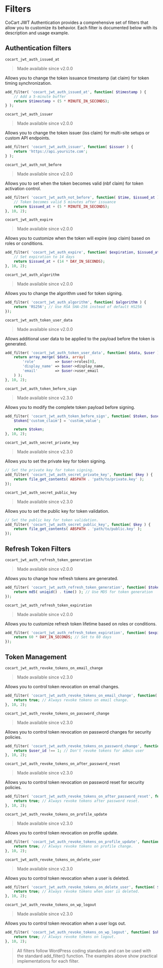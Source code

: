 # Filters

CoCart JWT Authentication provides a comprehensive set of filters that allow you to customize its behavior. Each filter is documented below with its description and usage example.

## Authentication filters

`cocart_jwt_auth_issued_at`

> Made available since v2.0.0

Allows you to change the token issuance timestamp (iat claim) for token timing synchronization.

```php
add_filter( 'cocart_jwt_auth_issued_at', function( $timestamp ) {
    // Add a 5-minute buffer
    return $timestamp + (5 * MINUTE_IN_SECONDS);
} );
```

`cocart_jwt_auth_issuer`

> Made available since v2.0.0

Allows you to change the token issuer (iss claim) for multi-site setups or custom API endpoints.

```php
add_filter( 'cocart_jwt_auth_issuer', function( $issuer ) {
    return 'https://api.yoursite.com';
} );
```

`cocart_jwt_auth_not_before`

> Made available since v2.0.0

Allows you to set when the token becomes valid (nbf claim) for token activation control.

```php
add_filter( 'cocart_jwt_auth_not_before', function( $time, $issued_at ) {
    // Token becomes valid 5 minutes after issuance
    return $issued_at + (5 * MINUTE_IN_SECONDS);
}, 10, 2);
```

`cocart_jwt_auth_expire`

> Made available since v2.0.0

Allows you to customize when the token will expire (exp claim) based on roles or conditions.

```php
add_filter( 'cocart_jwt_auth_expire', function( $expiration, $issued_at ) {
    // Set expiration to 14 days
    return $issued_at + (14 * DAY_IN_SECONDS);
}, 10, 2);
```

`cocart_jwt_auth_algorithm`

> Made available since v2.0.0

Allows you to change the algorithm used for token signing.

```php
add_filter( 'cocart_jwt_auth_algorithm', function( $algorithm ) {
    return 'RS256'; // Use RSA SHA-256 instead of default HS256
});
```

`cocart_jwt_auth_token_user_data`

> Made available since v2.0.0

Allows additional user data to be applied to the payload before the token is generated.

```php
add_filter( 'cocart_jwt_auth_token_user_data', function( $data, $user ) {
    return array_merge( $data, array(
        'role'         => $user->roles[0],
        'display_name' => $user->display_name,
        'email'        => $user->user_email
    ) );
}, 10, 2);
```

`cocart_jwt_auth_token_before_sign`

> Made available since v2.3.0

Allows you to modify the complete token payload before signing.

```php
add_filter( 'cocart_jwt_auth_token_before_sign', function( $token, $user ) {
    $token['custom_claim'] = 'custom_value';

    return $token;
}, 10, 2);
```

`cocart_jwt_auth_secret_private_key`

> Made available since v2.3.0

Allows you to set the private key for token signing.

```php
// Set the private key for token signing.
add_filter( 'cocart_jwt_auth_secret_private_key', function( $key ) {
    return file_get_contents( ABSPATH . 'path/to/private.key' );
});
```

`cocart_jwt_auth_secret_public_key`

> Made available since v2.3.0

Allows you to set the public key for token validation.

```php
// Set the public key for token validation.
add_filter( 'cocart_jwt_auth_secret_public_key', function( $key ) {
    return file_get_contents( ABSPATH . 'path/to/public.key' );
});
```

## Refresh Token Filters

`cocart_jwt_auth_refresh_token_generation`

> Made available since v2.0.0

Allows you to change how refresh tokens are generated.

```php
add_filter( 'cocart_jwt_auth_refresh_token_generation', function( $token ) {
    return md5( uniqid() . time() ); // Use MD5 for token generation
});
```

`cocart_jwt_auth_refresh_token_expiration`

> Made available since v2.0.0

Allows you to customize refresh token lifetime based on roles or conditions.

```php
add_filter( 'cocart_jwt_auth_refresh_token_expiration', function( $expiration ) {
    return 60 * DAY_IN_SECONDS; // Set to 60 days
});
```

## Token Management

`cocart_jwt_auth_revoke_tokens_on_email_change`

> Made available since v2.3.0

Allows you to control token revocation on email changes.

```php
add_filter( 'cocart_jwt_auth_revoke_tokens_on_email_change', function( $should_revoke, $user_id ) {
    return true; // Always revoke tokens on email change.
}, 10, 2);
```

`cocart_jwt_auth_revoke_tokens_on_password_change`

> Made available since v2.3.0

Allows you to control token revocation on password changes for security policies.

```php
add_filter( 'cocart_jwt_auth_revoke_tokens_on_password_change', function( $should_revoke, $user_id ) {
    return $user_id !== 1; // Don't revoke tokens for admin user
}, 10, 2);
```

`cocart_jwt_auth_revoke_tokens_on_after_password_reset`

> Made available since v2.3.0

Allows you to control token revocation on password reset for security policies.

```php
add_filter( 'cocart_jwt_auth_revoke_tokens_on_after_password_reset', function( $should_revoke, $user_id ) {
    return true; // Always revoke tokens after password reset.
}, 10, 2);
```

`cocart_jwt_auth_revoke_tokens_on_profile_update`

> Made available since v2.3.0

Allows you to control token revocation on profile update.

```php
add_filter( 'cocart_jwt_auth_revoke_tokens_on_profile_update', function( $should_revoke, $user_id ) {
    return true; // Always revoke tokens on profile change.
}, 10, 2);
```

`cocart_jwt_auth_revoke_tokens_on_delete_user`

> Made available since v2.3.0

Allows you to control token revocation when a user is deleted.

```php
add_filter( 'cocart_jwt_auth_revoke_tokens_on_delete_user', function( $should_revoke, $user_id ) {
    return true; // Always revoke tokens when user is deleted.
}, 10, 2);
```

`cocart_jwt_auth_revoke_tokens_on_wp_logout`

> Made available since v2.3.0

Allows you to control token revocation when a user logs out.

```php
add_filter( 'cocart_jwt_auth_revoke_tokens_on_wp_logout', function( $should_revoke, $user_id ) {
    return true; // Always revoke tokens on logout.
}, 10, 2);
```

> All filters follow WordPress coding standards and can be used with the standard add_filter() function. The examples above show practical implementations for each filter.
